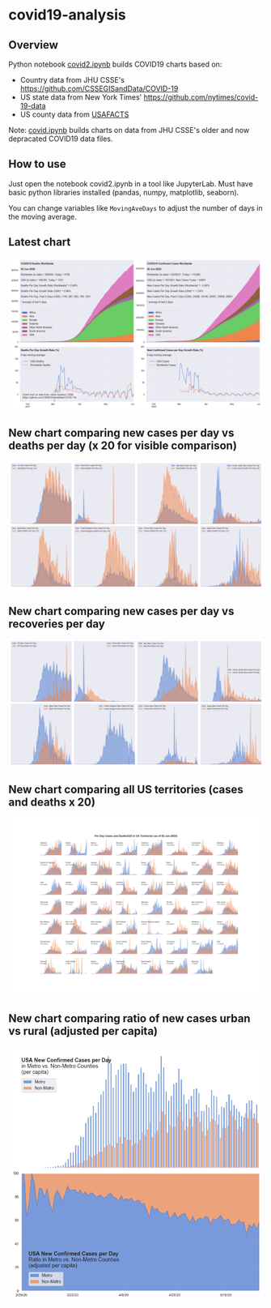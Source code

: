 # covid19-analysis

## Overview
Python notebook [covid2.ipynb](https://github.com/danlaw/covid19-analysis/blob/master/covid2.ipynb) builds COVID19 charts based on:
* Country data from JHU CSSE's https://github.com/CSSEGISandData/COVID-19
* US state data from New York Times' https://github.com/nytimes/covid-19-data
* US county data from [USAFACTS](https://usafacts.org/visualizations/coronavirus-covid-19-spread-map/)

Note: [covid.ipynb](https://github.com/danlaw/covid19-analysis/blob/master/covid.ipynb) builds charts on data from JHU CSSE's older and now depracated COVID19 data files.

## How to use
Just open the notebook covid2.ipynb in a tool like JupyterLab. Must have basic python libraries installed (pandas, numpy, matplotlib, seaborn).

You can change variables like ``MovingAveDays`` to adjust the number of days in the moving average.

## Latest chart
![Latest chart](charts/20200602-covid19-chart.png)

## New chart comparing new cases per day vs deaths per day (x 20 for visible comparison)
![Comparison chart](charts/20200602-comparison-chart.png)

## New chart comparing new cases per day vs recoveries per day
![Recovery chart](charts/20200602-comparison-recovery-chart.png)

## New chart comparing all US territories (cases and deaths x 20)
![Territories chart](charts/20200602-compare-US-territories.png)

## New chart comparing ratio of new cases urban vs rural (adjusted per capita)
![Urban rural per capita chart](charts/20200602-US-counties-urban-vs-rural-per-capita.png)